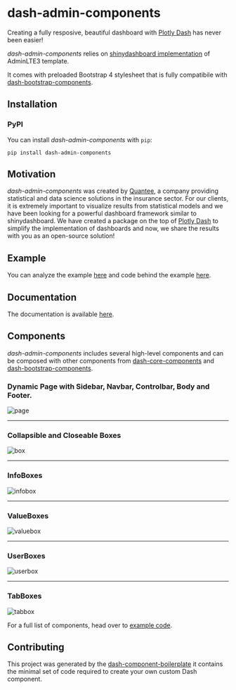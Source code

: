 # dash-admin-components

Creating a fully resposive, beautiful dashboard with [Plotly Dash][dash-homepage] has never been easier! 

*dash-admin-components* relies on [shinydashboard implementation][admin-homepage] of AdminLTE3 template. 

It comes with preloaded Bootstrap 4 stylesheet that is fully compatibile with [dash-bootstrap-components][dash-bootstrap-homepage]. 

## Installation

### PyPI

You can install *dash-admin-components* with `pip`:

```
pip install dash-admin-components
```

## Motivation
*dash-admin-components* was created by [Quantee][quantee-homepage], a company providing statistical and data science solutions in the insurance sector.
For our clients, it is extremely important to visualize results from statistical models and we have been looking for 
a powerful dashboard framework similar to shinydashboard. We have created a package on the top of [Plotly Dash][dash-homepage]
to simplify the implementation of dashboards and now, we share the results with you as an open-source solution!

## Example

You can analyze the example [here][dac-example] and code behind the example [here][dac-example-repo].

## Documentation

The documentation is available [here][dac-docs].

## Components

*dash-admin-components* includes several high-level components
and can be composed with other components from
[dash-core-components][dash-core-homepage] and
[dash-bootstrap-components][dash-bootstrap-homepage].

### Dynamic Page with Sidebar, Navbar, Controlbar, Body and Footer.

![page](./readme-images/page.gif)

---

### Collapsible and Closeable Boxes

![box](./readme-images/box.gif)

---

### InfoBoxes

![infobox](./readme-images/infobox.png)

---

### ValueBoxes

![valuebox](./readme-images/valuebox.png)

---

### UserBoxes

![userbox](./readme-images/userbox.png)

---


### TabBoxes

![tabbox](./readme-images/tabbox.gif)

For a full list of components, head over to [example code][dac-example-repo].

## Contributing
This project was generated by the [dash-component-boilerplate](https://github.com/plotly/dash-component-boilerplate) it contains the minimal set of code required to create your own custom Dash component.

[dash-homepage]: https://dash.plot.ly/
[quantee-homepage]: https://quantee.ai
[admin-homepage]: https://github.com/RinteRface/bs4Dash
[dash-core-homepage]: https://dash.plot.ly/dash-core-components
[dash-bootstrap-homepage]: https://dash-bootstrap-components.opensource.faculty.ai
[dac-example-repo]: /example
[dac-example]: http://dash-admin-components.opensource.quantee.ai/
[dac-docs]: https://docs-dash-admin-components.herokuapp.com/